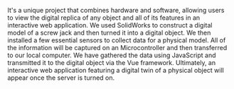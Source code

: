 It's a unique project that combines hardware and software, allowing users to view the digital replica of any object and all of its features in an interactive web application. 
We used SolidWorks to construct a digital model of a screw jack and then turned it into a digital object. 
We then installed a few essential sensors to collect data for a physical model.
All of the information will be captured on an Microcontroller and then transferred to our local computer.
We have gathered the data using JavaScript and transmitted it to the digital object via the Vue framework. 
Ultimately, an interactive web application featuring a digital twin of a physical object will appear once the server is turned on.
